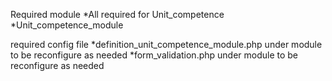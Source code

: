 Required module
*All required for Unit_competence
*Unit_competence_module

required config file
*definition_unit_competence_module.php under module to be reconfigure as needed
*form_validation.php under module to be reconfigure as needed